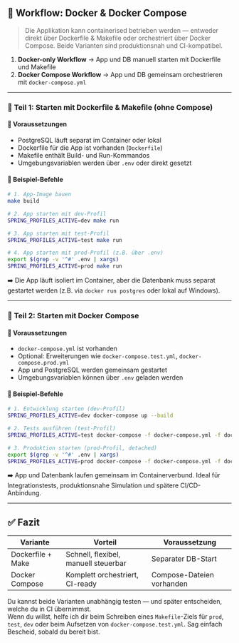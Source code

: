 ## 🐳 **Workflow: Docker & Docker Compose**

> Die Applikation kann containerised betrieben werden — entweder direkt über Dockerfile & Makefile oder orchestriert über Docker Compose.
> Beide Varianten sind produktionsnah und CI-kompatibel.

1. **Docker-only Workflow** → App und DB manuell starten mit Dockerfile und Makefile
2. **Docker Compose Workflow** → App und DB gemeinsam orchestrieren mit `docker-compose.yml`

---

### 🐳 **Teil 1: Starten mit Dockerfile & Makefile (ohne Compose)**

#### 🔧 Voraussetzungen

- PostgreSQL läuft separat im Container oder lokal
- Dockerfile für die App ist vorhanden (`Dockerfile`)
- Makefile enthält Build- und Run-Kommandos
- Umgebungsvariablen werden über `.env` oder direkt gesetzt

#### 🔨 Beispiel-Befehle

```bash
# 1. App-Image bauen
make build

# 2. App starten mit dev-Profil
SPRING_PROFILES_ACTIVE=dev make run

# 3. App starten mit test-Profil
SPRING_PROFILES_ACTIVE=test make run

# 4. App starten mit prod-Profil (z.B. über .env)
export $(grep -v '^#' .env | xargs)
SPRING_PROFILES_ACTIVE=prod make run
```

➡️ Die App läuft isoliert im Container, aber die Datenbank muss separat gestartet werden (z.B. via `docker run postgres` oder lokal auf Windows).

---

### 🐳 **Teil 2: Starten mit Docker Compose**

#### 🔧 Voraussetzungen

- `docker-compose.yml` ist vorhanden
- Optional: Erweiterungen wie `docker-compose.test.yml`, `docker-compose.prod.yml`
- App und PostgreSQL werden gemeinsam gestartet
- Umgebungsvariablen können über `.env` geladen werden

#### 🔨 Beispiel-Befehle

```bash
# 1. Entwicklung starten (dev-Profil)
SPRING_PROFILES_ACTIVE=dev docker-compose up --build

# 2. Tests ausführen (test-Profil)
SPRING_PROFILES_ACTIVE=test docker-compose -f docker-compose.yml -f docker-compose.test.yml up --build

# 3. Produktion starten (prod-Profil, detached)
export $(grep -v '^#' .env | xargs)
SPRING_PROFILES_ACTIVE=prod docker-compose -f docker-compose.yml -f docker-compose.prod.yml up --build --detach
```

➡️ App und Datenbank laufen gemeinsam im Containerverbund. Ideal für Integrationstests, produktionsnahe Simulation und spätere CI/CD-Anbindung.

---

## ✅ Fazit

| Variante           | Vorteil                             | Voraussetzung             |
|--------------------|--------------------------------------|---------------------------|
| Dockerfile + Make  | Schnell, flexibel, manuell steuerbar | Separater DB-Start        |
| Docker Compose     | Komplett orchestriert, CI-ready      | Compose-Dateien vorhanden |

Du kannst beide Varianten unabhängig testen — und später entscheiden, welche du in CI übernimmst.  
Wenn du willst, helfe ich dir beim Schreiben eines `Makefile`-Ziels für `prod`, `test`, `dev` oder beim Aufsetzen von `docker-compose.test.yml`. Sag einfach Bescheid, sobald du bereit bist.